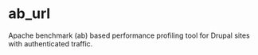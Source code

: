 # ab_url
Apache benchmark (ab) based performance profiling tool for Drupal sites with authenticated traffic.
